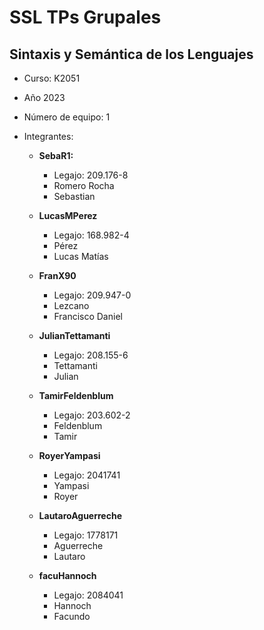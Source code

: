 # SSL TPs Grupales

## Sintaxis y Semántica de los Lenguajes

- Curso: K2051
- Año 2023
- Número de equipo: 1
- Integrantes:

  - **SebaR1:**
    - Legajo: 209.176-8
    - Romero Rocha
    - Sebastian

  - **LucasMPerez**
    - Legajo: 168.982-4 
    - Pérez
    - Lucas Matías
  
  - **FranX90** 
    - Legajo: 209.947-0
    - Lezcano
    - Francisco Daniel
  
  - **JulianTettamanti**
    - Legajo: 208.155-6
    - Tettamanti
    - Julian

   - **TamirFeldenblum**
      - Legajo: 203.602-2
      - Feldenblum
      - Tamir

   - **RoyerYampasi**
      - Legajo: 2041741
      - Yampasi
      - Royer 
    
    - **LautaroAguerreche**
      - Legajo: 1778171
      - Aguerreche
      - Lautaro

    - **facuHannoch**
      -  Legajo: 2084041
      -  Hannoch
      -  Facundo
